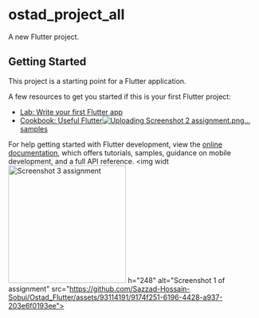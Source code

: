 # ostad_project_all

A new Flutter project.

## Getting Started

This project is a starting point for a Flutter application.

A few resources to get you started if this is your first Flutter project:

- [Lab: Write your first Flutter app](https://docs.flutter.dev/get-started/codelab)
- [Cookbook: Useful Flutter![Uploading Screenshot 2 assignment.png…]()
 samples](https://docs.flutter.dev/cookbook)

For help getting started with Flutter development, view the
[online documentation](https://docs.flutter.dev/), which offers tutorials,
samples, guidance on mobile development, and a full API reference.
<img widt<img width="236" alt="Screenshot 3 assignment" src="https://github.com/Sazzad-Hossain-Sobuj/Ostad_Flutter/assets/93114191/38c61571-4eb4-460a-a444-02bba1415ac8">
h="248" alt="Screenshot 1 of assignment" src="https://github.com/Sazzad-Hossain-Sobuj/Ostad_Flutter/assets/93114191/9174f251-6196-4428-a937-203e6f0193ee">

